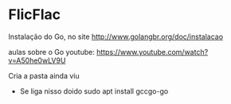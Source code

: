 # FlicFlac

Instalação do Go, no site
http://www.golangbr.org/doc/instalacao


aulas sobre o Go
youtube: https://www.youtube.com/watch?v=A50he0wLV9U



Cria a pasta ainda viu

- Se liga nisso doido
    sudo apt  install gccgo-go 
